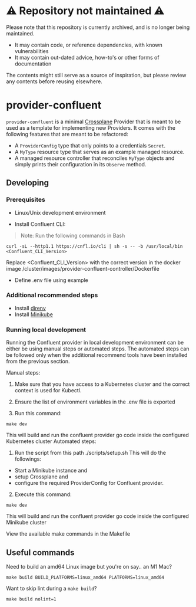 # :warning: Repository not maintained :warning:

Please note that this repository is currently archived, and is no longer being maintained.

- It may contain code, or reference dependencies, with known vulnerabilities
- It may contain out-dated advice, how-to's or other forms of documentation

The contents might still serve as a source of inspiration, but please review any contents before reusing elsewhere.

# provider-confluent

`provider-confluent` is a minimal [Crossplane](https://crossplane.io/) Provider
that is meant to be used as a template for implementing new Providers. It comes
with the following features that are meant to be refactored:

- A `ProviderConfig` type that only points to a credentials `Secret`.
- A `MyType` resource type that serves as an example managed resource.
- A managed resource controller that reconciles `MyType` objects and simply
  prints their configuration in its `Observe` method.


## Developing

### Prerequisites

- Linux/Unix development environment

- Install Confluent CLI:

> Note: Run the following commands in Bash

```
curl -sL --http1.1 https://cnfl.io/cli | sh -s -- -b /usr/local/bin <Confluent_CLI_Version>
```

Replace <Confluent_CLI_Version> with the correct version in the docker image /cluster/images/provider-confluent-controller/Dockerfile

- Define .env file using example

### Additional recommended steps
- Install [direnv](https://direnv.net/)
- Install [Minikube](https://minikube.sigs.k8s.io/)


### Running local development

Running the Confluent provider in local development environment can be either be using manual steps or automated steps.
The automated steps can be followed only when the additional recommend tools have been installed from the previous section.

Manual steps:
1) Make sure that you have access to a Kubernetes cluster and the correct context is used for Kubectl.

2) Ensure the list of environment variables in the .env file is exported
3) Run this command:
```console
make dev
```
This will build and run the confluent provider go code inside the configured Kubernetes cluster
Automated steps:
1) Run the script from this path ./scripts/setup.sh
This will do the followings:
- Start a Minikube instance and
- setup Crossplane and
- configure the required ProviderConfig for Confluent provider.

2) Execute this command:
```console
make dev
```
This will build and run the confluent provider go code inside the configured Minikube cluster

View the available make commands in the Makefile

## Useful commands

Need to build an amd64 Linux image but you're on say.. an M1 Mac?

```shell
make build BUILD_PLATFORMS=linux_amd64 PLATFORMS=linux_amd64
```

Want to skip lint during a `make build`?

```shell
make build nolint=1
```



